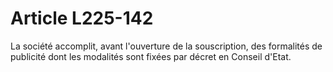 # Article L225-142

La société accomplit, avant l'ouverture de la souscription, des formalités de publicité dont les modalités sont fixées par décret en Conseil d'Etat.
